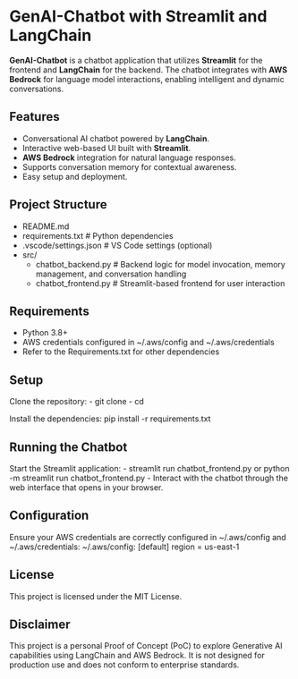 # GenAI-Chatbot with Streamlit and LangChain

**GenAI-Chatbot** is a chatbot application that utilizes **Streamlit** for the frontend and **LangChain** for the backend. The chatbot integrates with **AWS Bedrock** for language model interactions, enabling intelligent and dynamic conversations.

## Features
- Conversational AI chatbot powered by **LangChain**.
- Interactive web-based UI built with **Streamlit**.
- **AWS Bedrock** integration for natural language responses.
- Supports conversation memory for contextual awareness.
- Easy setup and deployment.

## Project Structure
- README.md
- requirements.txt         # Python dependencies
- .vscode/settings.json    # VS Code settings (optional)
- src/
    - chatbot_backend.py   # Backend logic for model invocation, memory management, and conversation handling
    - chatbot_frontend.py  # Streamlit-based frontend for user interaction

## Requirements
- Python 3.8+
- AWS credentials configured in ~/.aws/config and ~/.aws/credentials
- Refer to the Requirements.txt for other dependencies
  
## Setup
Clone the repository:
    - git clone <repository-url>
    - cd <repository-directory>
    
Install the dependencies:
    pip install -r requirements.txt

## Running the Chatbot
Start the Streamlit application:
    - streamlit run chatbot_frontend.py or python -m streamlit run chatbot_frontend.py
    - Interact with the chatbot through the web interface that opens in your browser.

## Configuration
Ensure your AWS credentials are correctly configured in ~/.aws/config and ~/.aws/credentials:
~/.aws/config:
[default]
region = us-east-1

## License
This project is licensed under the MIT License.

## Disclaimer
This project is a personal Proof of Concept (PoC) to explore Generative AI capabilities using LangChain and AWS Bedrock. It is not designed for production use and does not conform to enterprise standards.
